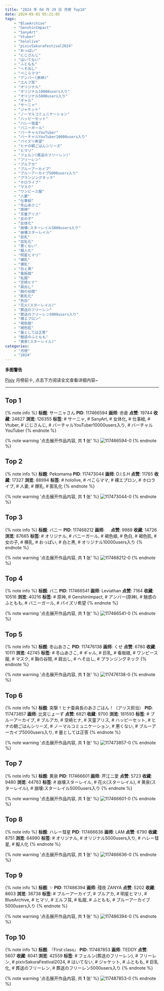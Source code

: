 ```yaml
---
title: "2024 年 04 月 29 日 月榜 Top10"
date: 2024-05-01 05:21:03
tags:
    - "BlueArchive"
    - "GenshinImpact"
    - "SanyArt"
    - "Vtuber"
    - "hololive"
    - "pixivSakuraFestival2024"
    - "おっぱい"
    - "にじさんじ"
    - "はいてない"
    - "ふともも"
    - "へそ出し"
    - "ぺこらママ"
    - "アンバー(原神)"
    - "エルフ耳"
    - "オリジナル"
    - "オリジナル10000users入り"
    - "オリジナル5000users入り"
    - "ギャル"
    - "サーニャ"
    - "ジャケット"
    - "ノーマルコミュニケーション"
    - "ハッピーセット"
    - "ハレー彗星"
    - "バニーガール"
    - "バーチャルYouTuber"
    - "バーチャルYouTuber10000users入り"
    - "パイズリ希望"
    - "ヒナの朝ごはんシリーズ"
    - "ヒマリ"
    - "フェルン(葬送のフリーレン)"
    - "フリーレン"
    - "ブルアカ"
    - "ブルーアーカイブ"
    - "ブルーアーカイブ5000users入り"
    - "プランジングネック"
    - "ホロライブ"
    - "マスク"
    - "ワンピース服"
    - "人妻"
    - "仕事絵"
    - "冬山あさこ"
    - "原神"
    - "天童アリス"
    - "女の子"
    - "女体化"
    - "崩壊:スターレイル5000users入り"
    - "崩壊スターレイル"
    - "巨乳"
    - "巨乳化"
    - "悪くない"
    - "擬人化"
    - "明星ヒマリ"
    - "横乳"
    - "爆乳"
    - "白と黒"
    - "看板娘"
    - "私服"
    - "空崎ヒナ"
    - "肩出し"
    - "胸の谷間"
    - "膨乳化"
    - "色白"
    - "花火(スターレイル)"
    - "葬送のフリーレン"
    - "葬送のフリーレン5000users入り"
    - "裸エプロン"
    - "褐色娘"
    - "褐色肌"
    - "量としては正答"
    - "魅惑のふともも"
    - "黄泉(スターレイル)"
categories:
    - "月榜"
    - "2024"
---
```


<i class="fa fa-triangle-exclamation"></i>**多图警告**<i class="fa fa-triangle-exclamation"></i>

[Pixiv](https://www.pixiv.net/) 月榜前十, 点击下方阅读全文查看详细内容~

<!-- more -->

---

## Top 1

{% note info %}
**标题**: サーニャさん
**PID**: 117466594 **画师**: 赤倉
**点赞**: 19744 **收藏**: 24827 **浏览**: 126355
**标签**: # サーニャ, # SanyArt, # 女体化, # 仕事絵, # Vtuber, # にじさんじ, # バーチャルYouTuber10000users入り, # バーチャルYouTuber
{% endnote %}

{% note warning '点击展开作品内容, 共 **1** 张' %}
![117466594-0](https://i.pixiv.re/img-original/img/2024/04/02/00/00/23/117466594_p0.png)
{% endnote %}

## Top 2

{% note info %}
**标题**: Pekomama
**PID**: 117473044 **画师**: D.I.S.H
**点赞**: 11765 **收藏**: 17327 **浏览**: 88994
**标签**: # hololive, # ぺこらママ, # 裸エプロン, # ホロライブ, # 人妻, # 爆乳, # 膨乳化
{% endnote %}

{% note warning '点击展开作品内容, 共 **1** 张' %}
![117473044-0](https://i.pixiv.re/img-original/img/2024/04/02/05/39/20/117473044_p0.jpg)
{% endnote %}

## Top 3

{% note info %}
**标题**: バニー
**PID**: 117468212 **画师**: ㅤ
**点赞**: 9988 **收藏**: 14726 **浏览**: 87665
**标签**: # オリジナル, # バニーガール, # 褐色娘, # 色白, # 褐色肌, # 女の子, # 横乳, # おっぱい, # 白と黒, # オリジナル10000users入り
{% endnote %}

{% note warning '点击展开作品内容, 共 **1** 张' %}
![117468212-0](https://i.pixiv.re/img-original/img/2024/04/02/00/40/53/117468212_p0.png)
{% endnote %}

## Top 4

{% note info %}
**标题**: バニ
**PID**: 117466541 **画师**: Leviathan
**点赞**: 7184 **收藏**: 10516 **浏览**: 40216
**标签**: # 原神, # GenshinImpact, # アンバー(原神), # 魅惑のふともも, # バニーガール, # パイズリ希望
{% endnote %}

{% note warning '点击展开作品内容, 共 **1** 张' %}
![117466541-0](https://i.pixiv.re/img-original/img/2024/04/02/00/00/10/117466541_p0.jpg)
{% endnote %}

## Top 5

{% note info %}
**标题**: 冬山あさこ
**PID**: 117476138 **画师**: くせ
**点赞**: 6780 **收藏**: 10111 **浏览**: 42745
**标签**: # 冬山あさこ, # ギャル, # 巨乳, # 看板娘, # ワンピース服, # マスク, # 胸の谷間, # 肩出し, # へそ出し, # プランジングネック
{% endnote %}

{% note warning '点击展开作品内容, 共 **1** 张' %}
![117476138-0](https://i.pixiv.re/img-original/img/2024/04/02/10/00/03/117476138_p0.png)
{% endnote %}

## Top 6

{% note info %}
**标题**: 突撃！ヒナ委員長のあさごはん！（アリス担当）
**PID**: 117473857 **画师**: 比宮じょーず
**点赞**: 6821 **收藏**: 9700 **浏览**: 181593
**标签**: # ブルーアーカイブ, # ブルアカ, # 空崎ヒナ, # 天童アリス, # ハッピーセット, # ヒナの朝ごはんシリーズ, # ノーマルコミュニケーション, # 悪くない, # ブルーアーカイブ5000users入り, # 量としては正答
{% endnote %}

{% note warning '点击展开作品内容, 共 **1** 张' %}
![117473857-0](https://i.pixiv.re/img-original/img/2024/04/02/06/50/29/117473857_p0.png)
{% endnote %}

## Top 7

{% note info %}
**标题**: 黄泉
**PID**: 117466601 **画师**: 芹江ニ愛
**点赞**: 5723 **收藏**: 9480 **浏览**: 44763
**标签**: # 崩壊スターレイル, # 花火(スターレイル), # 黄泉(スターレイル), # 崩壊:スターレイル5000users入り
{% endnote %}

{% note warning '点击展开作品内容, 共 **1** 张' %}
![117466601-0](https://i.pixiv.re/img-original/img/2024/04/02/00/00/24/117466601_p0.jpg)
{% endnote %}

## Top 8

{% note info %}
**标题**: ハレー彗星
**PID**: 117466636 **画师**: LAM
**点赞**: 6790 **收藏**: 8751 **浏览**: 64990
**标签**: # オリジナル, # オリジナル5000users入り, # ハレー彗星, # 擬人化
{% endnote %}

{% note warning '点击展开作品内容, 共 **1** 张' %}
![117466636-0](https://i.pixiv.re/img-original/img/2024/04/02/00/00/32/117466636_p0.jpg)
{% endnote %}

## Top 9

{% note info %}
**标题**: ✨
**PID**: 117486394 **画师**: 殘夜 ZANYA
**点赞**: 5202 **收藏**: 8603 **浏览**: 36738
**标签**: # ブルーアーカイブ, # ブルアカ, # 明星ヒマリ, # BlueArchive, # ヒマリ, # エルフ耳, # 私服, # ふともも, # ブルーアーカイブ5000users入り
{% endnote %}

{% note warning '点击展开作品内容, 共 **1** 张' %}
![117486394-0](https://i.pixiv.re/img-original/img/2024/04/02/19/30/04/117486394_p0.png)
{% endnote %}

## Top 10

{% note info %}
**标题**: 『First class』
**PID**: 117487853 **画师**: TEDDY
**点赞**: 5607 **收藏**: 8041 **浏览**: 42559
**标签**: # フェルン(葬送のフリーレン), # フリーレン, # pixivSakuraFestival2024, # はいてない, # ジャケット, # ふともも, # 巨乳化, # 葬送のフリーレン, # 葬送のフリーレン5000users入り
{% endnote %}

{% note warning '点击展开作品内容, 共 **1** 张' %}
![117487853-0](https://i.pixiv.re/img-original/img/2024/04/02/20/21/34/117487853_p0.jpg)
{% endnote %}
